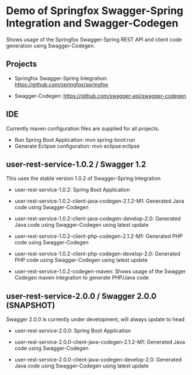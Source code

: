 # Demo of Springfox Swagger-Spring Integration and Swagger-Codegen

Shows usage of the Springfox Swagger-Spring REST API and client code generation using Swagger-Codegen.

## Projects
* Springfox Swagger-Spring Integration:
https://github.com/springfox/springfox

* Swagger-Codegen:
https://github.com/swagger-api/swagger-codegen

## IDE
Currently maven configuration files are supplied for all projects.

* Run Spring Boot Application: mvn spring-boot:run
* Generate Eclipse configuration: mvn eclipse:eclipse

## user-rest-service-1.0.2 / Swagger 1.2
This uses the stable version 1.0.2 of Swagger-Spring Integration

* user-rest-service-1.0.2:
  Spring Boot Application
 
* user-rest-service-1.0.2-client-java-codegen-2.1.2-M1:
  Generated Java code using Swagger-Codegen 

* user-rest-service-1.0.2-client-java-codegen-develop-2.0:
  Generated Java code using Swagger-Codegen using latest update 

* user-rest-service-1.0.2-client-php-codegen-2.1.2-M1:
  Generated PHP code using Swagger-Codegen 

* user-rest-service-1.0.2-client-php-codegen-develop-2.0:
  Generated PHP code using Swagger-Codegen using latest update

* user-rest-service-1.0.2-codegen-maven:
  Shows usage of the Swagger Codegen maven integration to generate PHP/Java code


## user-rest-service-2.0.0 / Swagger 2.0.0 (SNAPSHOT)
Swagger 2.0.0 is currently under development, will always update to head

* user-rest-service-2.0.0:
  Spring Boot Application

* user-rest-service-2.0.0-client-java-codegen-2.1.2-M1:
  Generated Java code using Swagger-Codegen 

* user-rest-service-2.0.0-client-java-codegen-develop-2.0:
  Generated Java code using Swagger-Codegen using latest update 


